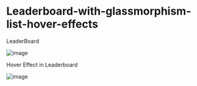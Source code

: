 # Leaderboard-with-glassmorphism-list-hover-effects
LeaderBoard

![image](https://user-images.githubusercontent.com/93258349/216397136-78fb5b18-ecde-434a-87d6-f5f986d0eba5.png)

Hover Effect in Leaderboard

![image](https://user-images.githubusercontent.com/93258349/216397273-dd3d8c5b-2fd4-4a5c-8814-f69e342c7e48.png)
